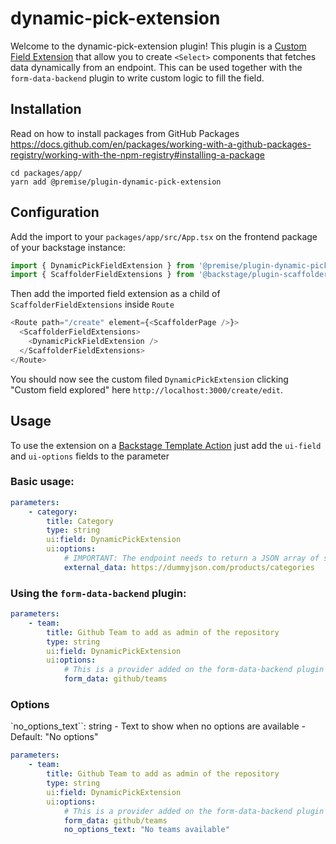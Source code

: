# dynamic-pick-extension

Welcome to the dynamic-pick-extension plugin! This plugin is a [Custom Field Extension](https://backstage.io/docs/features/software-templates/writing-custom-field-extensions) that allow you to create `<Select>` components that fetches data dynamically from an endpoint. This can be used together with the `form-data-backend` plugin to write custom logic to fill the field.

## Installation
Read on how to install packages from GitHub Packages https://docs.github.com/en/packages/working-with-a-github-packages-registry/working-with-the-npm-registry#installing-a-package

```
cd packages/app/
yarn add @premise/plugin-dynamic-pick-extension
```

## Configuration
Add the import to your `packages/app/src/App.tsx` on the frontend package of your backstage instance:

```js
import { DynamicPickFieldExtension } from '@premise/plugin-dynamic-pick-extension';
import { ScaffolderFieldExtensions } from '@backstage/plugin-scaffolder-react';
```

Then add the imported field extension as a child of `ScaffolderFieldExtensions` inside `Route`

```js
<Route path="/create" element={<ScaffolderPage />}>
  <ScaffolderFieldExtensions>
    <DynamicPickFieldExtension />
  </ScaffolderFieldExtensions>
</Route>
```

You should now see the custom filed `DynamicPickExtension` clicking "Custom field explored" here `http://localhost:3000/create/edit`.

## Usage
To use the extension on a [Backstage Template Action](https://backstage.io/docs/features/software-templates/writing-templates) just add the `ui-field` and `ui-options` fields to the parameter

### Basic usage:
```yaml
parameters:
    - category:
        title: Category
        type: string
        ui:field: DynamicPickExtension
        ui:options:
            # IMPORTANT: The endpoint needs to return a JSON array of strings.
            external_data: https://dummyjson.com/products/categories
```

### Using the `form-data-backend` plugin:

```yaml
parameters:
    - team:
        title: Github Team to add as admin of the repository
        type: string
        ui:field: DynamicPickExtension
        ui:options:
            # This is a provider added on the form-data-backend plugin
            form_data: github/teams
```

### Options
`no_options_text``: string
    - Text to show when no options are available
    - Default: "No options"

```yaml
parameters:
    - team:
        title: Github Team to add as admin of the repository
        type: string
        ui:field: DynamicPickExtension
        ui:options:
            # This is a provider added on the form-data-backend plugin
            form_data: github/teams
            no_options_text: "No teams available"
```